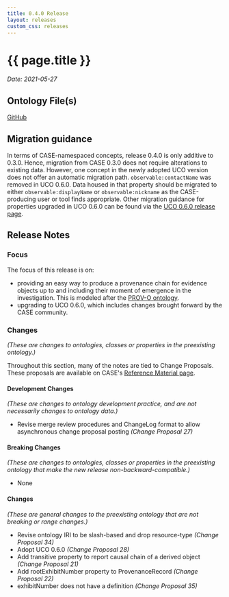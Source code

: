 ```yaml
---
title: 0.4.0 Release
layout: releases
custom_css: releases
---
```


# {{ page.title }}

*Date: 2021-05-27*

## Ontology File(s)

[GitHub](https://github.com/casework/CASE/releases/tag/0.4.0)

## Migration guidance

In terms of CASE-namespaced concepts, release 0.4.0 is only additive to 0.3.0.  Hence, migration from CASE 0.3.0 does not require alterations to existing data.  However, one concept in the newly adopted UCO version does not offer an automatic migration path.  `observable:contactName` was removed in UCO 0.6.0.  Data housed in that property should be migrated to either `observable:displayName` or `observable:nickname` as the CASE-producing user or tool finds appropriate.  Other migration guidance for properties upgraded in UCO 0.6.0 can be found via the [UCO 0.6.0 release page](https://unifiedcyberontology.org/releases/0.6.0/).

## Release Notes

### Focus

The focus of this release is on:
* providing an easy way to produce a provenance chain for evidence objects up to and including their moment of emergence in the investigation. This is modeled after the [PROV-O ontology](https://www.w3.org/TR/prov-o/).
* upgrading to UCO 0.6.0, which includes changes brought forward by the CASE community.

### Changes

*(These are changes to ontologies, classes or properties in the preexisting ontology.)*

Throughout this section, many of the notes are tied to Change Proposals.  These proposals are available on CASE's [Reference Material page](/resources/references.html).

#### Development Changes

*(These are changes to ontology development practice, and are not necessarily changes to ontology data.)*

* Revise merge review procedures and ChangeLog format to allow asynchronous change proposal posting
  *(Change Proposal 27)* 

#### Breaking Changes

*(These are changes to ontologies, classes or properties in the preexisting ontology that make the new release non-backward-compatible.)*

* None


#### Changes

*(These are general changes to the preexisting ontology that are not breaking or range changes.)*

* Revise ontology IRI to be slash-based and drop resource-type
  *(Change Proposal 34)*
* Adopt UCO 0.6.0
  *(Change Proposal 28)* 
* Add transitive property to report causal chain of a derived object
  *(Change Proposal 21)* 
* Add rootExhibitNumber property to ProvenanceRecord
  *(Change Proposal 22)* 
* exhibitNumber does not have a definition
  *(Change Proposal 35)* 

  

